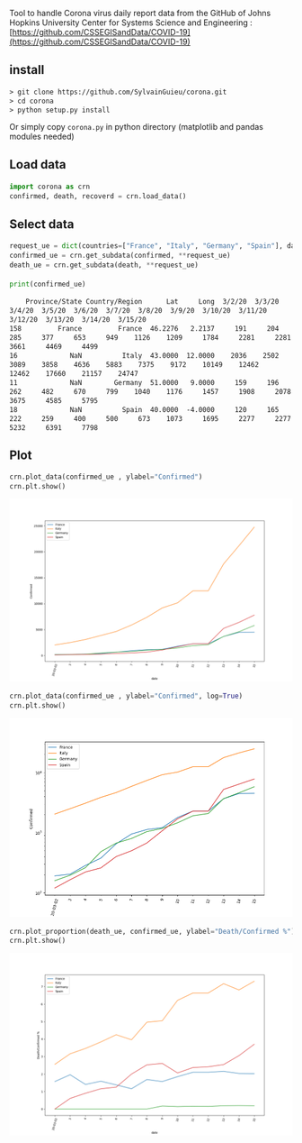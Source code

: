 
Tool to handle Corona virus daily report data from the GitHub of Johns Hopkins University Center for Systems Science and Engineering : [https://github.com/CSSEGISandData/COVID-19](https://github.com/CSSEGISandData/COVID-19)

## install 

```
> git clone https://github.com/SylvainGuieu/corona.git
> cd corona 
> python setup.py install
```

Or simply copy `corona.py` in python directory (matplotlib and pandas modules needed)


## Load data 

```python
import corona as crn
confirmed, death, recoverd = crn.load_data()
```

## Select data

```python
request_ue = dict(countries=["France", "Italy", "Germany", "Spain"], date_min="2020-03-01") 
confirmed_ue = crn.get_subdata(confirmed, **request_ue)
death_ue = crn.get_subdata(death, **request_ue)

print(confirmed_ue)
```

```
    Province/State Country/Region      Lat     Long  3/2/20  3/3/20  3/4/20  3/5/20  3/6/20  3/7/20  3/8/20  3/9/20  3/10/20  3/11/20  3/12/20  3/13/20  3/14/20  3/15/20
158         France         France  46.2276   2.2137     191     204     285     377     653     949    1126    1209     1784     2281     2281     3661     4469     4499
16             NaN          Italy  43.0000  12.0000    2036    2502    3089    3858    4636    5883    7375    9172    10149    12462    12462    17660    21157    24747
11             NaN        Germany  51.0000   9.0000     159     196     262     482     670     799    1040    1176     1457     1908     2078     3675     4585     5795
18             NaN          Spain  40.0000  -4.0000     120     165     222     259     400     500     673    1073     1695     2277     2277     5232     6391     7798
```

## Plot

```python 
crn.plot_data(confirmed_ue , ylabel="Confirmed")
crn.plt.show()
```
![](img/confirmed.png)


```python
crn.plot_data(confirmed_ue , ylabel="Confirmed", log=True)
crn.plt.show()
```
![](img/confirmed_log.png)


```python
crn.plot_proportion(death_ue, confirmed_ue, ylabel="Death/Confirmed %")
crn.plt.show()
```
![](img/death_ratio.png)

